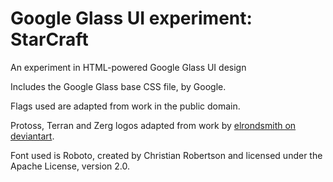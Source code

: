 Google Glass UI experiment: StarCraft
============

An experiment in HTML-powered Google Glass UI design


Includes the Google Glass base CSS file, by Google.

Flags used are adapted from work in the public domain.

Protoss, Terran and Zerg logos adapted from work by [elrondsmith on deviantart](http://elrondsmith.deviantart.com/).

Font used is Roboto, created by Christian Robertson and licensed under the Apache License, version 2.0.
